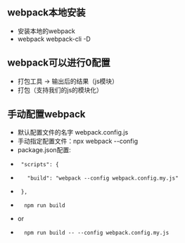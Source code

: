 ##  webpack本地安装
-   安装本地的webpack
-   webpack webpack-cli -D


##  webpack可以进行0配置
-   打包工具  ->  输出后的结果（js模块）
-   打包（支持我们的js的模块化）

##  手动配置webpack
-   默认配置文件的名字  webpack.config.js
-   手动指定配置文件：npx webpack --config <fileName>
-   package.json配置:
-      "scripts": {
-        "build": "webpack --config webpack.config.my.js"
-      },
-       npm run build
-   or
-       npm run build -- --config webpack.config.my.js